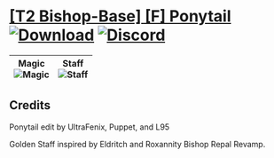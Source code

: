 # [\[T2 Bishop-Base\] \[F\] Ponytail](https://github.com/Klokinator/FE-Repo/tree/main/Battle%20Animations/Magi%20-%20Holy-Type/%5BT2%20Bishop-Base%5D%20%5BF%5D%20Ponytail) [![Download](https://img.shields.io/badge/Download--red?style=social&logo=github)](https://minhaskamal.github.io/DownGit/#/home?url=https://github.com/Klokinator/FE-Repo/tree/main/Battle%20Animations/Magi%20-%20Holy-Type/%5BT2%20Bishop-Base%5D%20%5BF%5D%20Ponytail) [![Discord](https://img.shields.io/badge/Discord--blue?style=social&logo=discord)](https://discord.gg/C7VNGnyTPA)

| <b>Magic</b><br/><img alt="Magic" src="https://raw.githubusercontent.com/Klokinator/FE-Repo/main/Battle%20Animations/Magi%20-%20Holy-Type/%5BT2%20Bishop-Base%5D%20%5BF%5D%20Ponytail/6.%20Magic/Magic.gif"/> | <b>Staff</b><br/><img alt="Staff" src="https://raw.githubusercontent.com/Klokinator/FE-Repo/main/Battle%20Animations/Magi%20-%20Holy-Type/%5BT2%20Bishop-Base%5D%20%5BF%5D%20Ponytail/7.%20Staff/Staff.gif"/> |
| :---: | :---: |

## Credits

Ponytail edit by UltraFenix, Puppet, and L95

Golden Staff inspired by Eldritch and Roxannity Bishop Repal Revamp.

